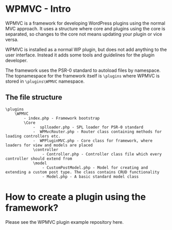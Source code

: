 WPMVC - Intro
=============
WPMVC is a framework for developing WordPress plugins using the normal MVC approach.
It uses a structure where core and plugins using the core is separated, so changes to the core not means updating your plugin or vice versa.

WPMVC is installed as a normal WP plugin, but does not add anything to the user interface. Instead it adds some tools and guidelines for the plugin developer.

The framework uses the PSR-0 standard to autoload files by namespace. The topnamespace for the framework itself is `\plugins` where WPMVC is stored in `\plugins\WPMVC` namespace.

The file structure
------------------
    \plugins
        \WPMVC
            - index.php - Framework bootstrap
            \Core
                -  splloader.php - SPL loader for PSR-0 standard
                -  WPMvcRouter.php - Router class containing methods for loading controllers etc.
                -  WPPluginMVC.php - Core class for framework, where loaders for view and models are placed
                \controller
                    - Controller.php - Controller class file which every controller should extend from
                \model
                    - CustomPostModel.php - Model for creating and extending a custom post type. The class contains CRUD functionality
                    - Model.php - A basic standard model class

How to create a plugin using the framework?
===========================================
Please see the WPMVC plugin example repository here.